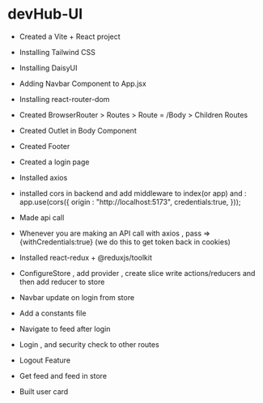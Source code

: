 # devHub-UI

 - Created a Vite + React project
 - Installing Tailwind CSS
 - Installing DaisyUI
 - Adding Navbar Component to App.jsx
 - Installing react-router-dom
 - Created BrowserRouter > Routes > Route = /Body  > Children Routes
 - Created Outlet in Body Component
 - Created Footer

 - Created a login page
 - Installed axios
 - installed cors in backend and add middleware to index(or app) and : 
 app.use(cors({
    origin : "http://localhost:5173",
    credentials:true,
}));
- Made api  call
- Whenever you are making an API call with axios , pass => {withCredentials:true} (we do this to get token back in cookies)


- Installed react-redux + @reduxjs/toolkit
- ConfigureStore  , add provider , create slice write actions/reducers and then add reducer to store
- Navbar update on login from store
- Add a constants file
- Navigate to feed after login
- Login , and security check to other routes
- Logout Feature
- Get feed and feed in store
- Built user card
